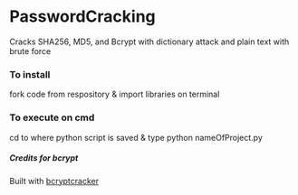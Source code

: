 # PasswordCracking
Cracks SHA256, MD5, and Bcrypt with dictionary attack and plain text with brute force
### To install
fork code from respository & import libraries on terminal
### To execute on cmd
cd to where python script is saved & type python nameOfProject.py
##### Credits for bcrypt
Built with [bcryptcracker](https://github.com/BREAKTEAM/Debcrypt.git)
